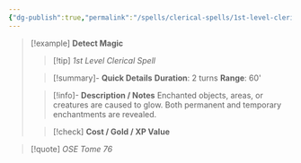 ```yaml
---
{"dg-publish":true,"permalink":"/spells/clerical-spells/1st-level-clerical-spells/detect-magic/","tags":["clerical-spell","level-1"],"noteIcon":""}
---
```


> [!example] **Detect Magic**
> > [!tip] *1st Level Clerical Spell*
> 
> > [!summary]- **Quick Details**
> > **Duration**: 2 turns
> > **Range**: 60'
>  
> > [!info]- **Description / Notes**
> > Enchanted objects, areas, or creatures are caused to glow. Both permanent and temporary enchantments are revealed.
>
> > [!check] **Cost / Gold / XP Value**

> [!quote] *OSE Tome 76*

